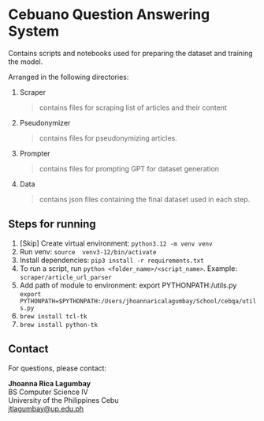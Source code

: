 # Cebuano Question Answering System 

Contains scripts and notebooks used for preparing the dataset and training the model.

Arranged in the following directories:
1. Scraper
   > contains files for scraping list of articles and their content
2. Pseudonymizer
   > contains files for pseudonymizing articles.
3. Prompter
   > contains files for prompting GPT for dataset generation
4. Data
   > contains json files containing the final dataset used in each step.

## Steps for running
1. [Skip] Create virtual environment: `python3.12 -m venv venv`
2. Run venv: `source  venv3-12/bin/activate`
3. Install dependencies: `pip3 install -r requirements.txt`
4. To run a script, run `python <folder_name>/<script_name>`. Example: `scraper/article_url_parser` 
5. Add path of module to environment: export PYTHONPATH:<path of folder>/utils.py `export PYTHONPATH=$PYTHONPATH:/Users/jhoannaricalagumbay/School/cebqa/utils.py`
6. `brew install tcl-tk` 
7. `brew install python-tk`
## Contact
For questions, please contact:

**Jhoanna Rica Lagumbay**\
BS Computer Science IV\
University of the Philippines Cebu\
jtlagumbay@up.edu.ph